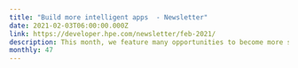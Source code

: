 ```yaml
---
title: "Build more intelligent apps  - Newsletter"
date: 2021-02-03T06:00:00.000Z
link: https://developer.hpe.com/newsletter/feb-2021/
description: This month, we feature many opportunities to become more skilled in the various components that enable intelligent applications. These include HPE Ezmeral Software Platform talks and technology workshops, data fabric blog posts, and info on new infrastructure tools.
monthly: 47
---
```

            